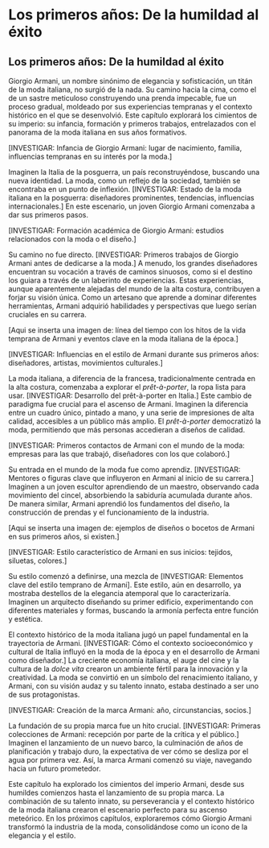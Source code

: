 # Los primeros años: De la humildad al éxito

## Los primeros años: De la humildad al éxito

Giorgio Armani, un nombre sinónimo de elegancia y sofisticación, un titán de la moda italiana, no surgió de la nada. Su camino hacia la cima, como el de un sastre meticuloso construyendo una prenda impecable, fue un proceso gradual, moldeado por sus experiencias tempranas y el contexto histórico en el que se desenvolvió.  Este capítulo explorará los cimientos de su imperio: su infancia, formación y primeros trabajos, entrelazados con el panorama de la moda italiana en sus años formativos.

[INVESTIGAR: Infancia de Giorgio Armani: lugar de nacimiento, familia, influencias tempranas en su interés por la moda.]

Imaginen la Italia de la posguerra, un país reconstruyéndose, buscando una nueva identidad. La moda, como un reflejo de la sociedad, también se encontraba en un punto de inflexión.  [INVESTIGAR: Estado de la moda italiana en la posguerra: diseñadores prominentes, tendencias, influencias internacionales.]  En este escenario, un joven Giorgio Armani comenzaba a dar sus primeros pasos.

[INVESTIGAR:  Formación académica de Giorgio Armani: estudios relacionados con la moda o el diseño.]

Su camino no fue directo.  [INVESTIGAR: Primeros trabajos de Giorgio Armani antes de dedicarse a la moda.]  A menudo, los grandes diseñadores encuentran su vocación a través de caminos sinuosos, como si el destino los guiara a través de un laberinto de experiencias.  Estas experiencias, aunque aparentemente alejadas del mundo de la alta costura, contribuyen a forjar su visión única.  Como un artesano que aprende a dominar diferentes herramientas, Armani adquirió habilidades y perspectivas que luego serían cruciales en su carrera.

[Aqui se inserta una imagen de: línea del tiempo con los hitos de la vida temprana de Armani y eventos clave en la moda italiana de la época.]

[INVESTIGAR:  Influencias en el estilo de Armani durante sus primeros años: diseñadores, artistas, movimientos culturales.]

La moda italiana, a diferencia de la francesa, tradicionalmente centrada en la alta costura, comenzaba a explorar el *prêt-à-porter*, la ropa lista para usar.  [INVESTIGAR: Desarrollo del prêt-à-porter en Italia.]  Este cambio de paradigma fue crucial para el ascenso de Armani.  Imaginen la diferencia entre un cuadro único, pintado a mano, y una serie de impresiones de alta calidad, accesibles a un público más amplio.  El *prêt-à-porter* democratizó la moda, permitiendo que más personas accedieran a diseños de calidad.

[INVESTIGAR: Primeros contactos de Armani con el mundo de la moda: empresas para las que trabajó, diseñadores con los que colaboró.]

Su entrada en el mundo de la moda fue como aprendiz.  [INVESTIGAR: Mentores o figuras clave que influyeron en Armani al inicio de su carrera.]  Imaginen a un joven escultor aprendiendo de un maestro, observando cada movimiento del cincel, absorbiendo la sabiduría acumulada durante años.  De manera similar, Armani aprendió los fundamentos del diseño, la construcción de prendas y el funcionamiento de la industria.

[Aqui se inserta una imagen de: ejemplos de diseños o bocetos de Armani en sus primeros años, si existen.]

[INVESTIGAR: Estilo característico de Armani en sus inicios:  tejidos, siluetas, colores.]

Su estilo comenzó a definirse, una mezcla de [INVESTIGAR: Elementos clave del estilo temprano de Armani].  Este estilo, aún en desarrollo, ya mostraba destellos de la elegancia atemporal que lo caracterizaría.  Imaginen un arquitecto diseñando su primer edificio, experimentando con diferentes materiales y formas, buscando la armonía perfecta entre función y estética.

El contexto histórico de la moda italiana jugó un papel fundamental en la trayectoria de Armani.  [INVESTIGAR: Cómo el contexto socioeconómico y cultural de Italia influyó en la moda de la época y en el desarrollo de Armani como diseñador.]  La creciente economía italiana, el auge del cine y la cultura de la *dolce vita* crearon un ambiente fértil para la innovación y la creatividad.  La moda se convirtió en un símbolo del renacimiento italiano, y Armani, con su visión audaz y su talento innato, estaba destinado a ser uno de sus protagonistas.

[INVESTIGAR:  Creación de la marca Armani:  año, circunstancias, socios.]

La fundación de su propia marca fue un hito crucial.  [INVESTIGAR:  Primeras colecciones de Armani:  recepción por parte de la crítica y el público.]  Imaginen el lanzamiento de un nuevo barco,  la culminación de años de planificación y trabajo duro, la expectativa de ver cómo se desliza por el agua por primera vez.  Así, la marca Armani comenzó su viaje, navegando hacia un futuro prometedor.

Este capítulo ha explorado los cimientos del imperio Armani, desde sus humildes comienzos hasta el lanzamiento de su propia marca.  La combinación de su talento innato, su perseverancia y el contexto histórico de la moda italiana crearon el escenario perfecto para su ascenso meteórico.  En los próximos capítulos, exploraremos cómo Giorgio Armani transformó la industria de la moda, consolidándose como un icono de la elegancia y el estilo.
